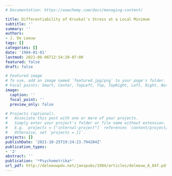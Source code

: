 ```yaml
---
# Documentation: https://wowchemy.com/docs/managing-content/

title: Differentiability of Kruskal's Stress at a Local Minimum
subtitle: ''
summary: ''
authors:
- J. De Leeuw
tags: []
categories: []
date: '1984-01-01'
lastmod: 2021-06-06T12:54:20-07:00
featured: false
draft: false

# Featured image
# To use, add an image named `featured.jpg/png` to your page's folder.
# Focal points: Smart, Center, TopLeft, Top, TopRight, Left, Right, BottomLeft, Bottom, BottomRight.
image:
  caption: ''
  focal_point: ''
  preview_only: false

# Projects (optional).
#   Associate this post with one or more of your projects.
#   Simply enter your project's folder or file name without extension.
#   E.g. `projects = ["internal-project"]` references `content/project/deep-learning/index.md`.
#   Otherwise, set `projects = []`.
projects: []
publishDate: '2021-10-25T19:24:23.794204Z'
publication_types:
- '2'
abstract: ''
publication: '*Psychometrika*'
url_pdf: http://deleeuwpdx.net/janspubs/1984/articles/deleeuw_A_84f.pdf
---
```


